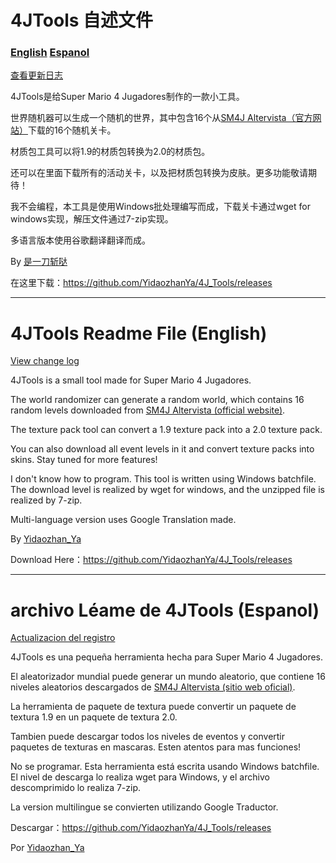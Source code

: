 # 4JTools 自述文件
### [English](#EN) [Espanol](#ES)

[查看更新日志](changelog.md)

4JTools是给Super Mario 4 Jugadores制作的一款小工具。

世界随机器可以生成一个随机的世界，其中包含16个从[SM4J Altervista（官方网站）](https://carlosxdjavgames.altervista.org/wp-content/niveles.php)下载的16个随机关卡。

材质包工具可以将1.9的材质包转换为2.0的材质包。

还可以在里面下载所有的活动关卡，以及把材质包转换为皮肤。更多功能敬请期待！

我不会编程，本工具是使用Windows批处理编写而成，下载关卡通过wget for windows实现，解压文件通过7-zip实现。

多语言版本使用谷歌翻译翻译而成。

By [是一刀斩哒](https://space.bilibili.com/485832788)

在这里下载：https://github.com/YidaozhanYa/4J_Tools/releases

------

# <span id="EN">4JTools Readme File (English)</span>

[View change log](changelog.md)

4JTools is a small tool made for Super Mario 4 Jugadores.

The world randomizer can generate a random world, which contains 16 random levels downloaded from [SM4J Altervista (official website)](https://carlosxdjavgames.altervista.org/wp-content/niveles.php).

The texture pack tool can convert a 1.9 texture pack into a 2.0 texture pack.

You can also download all event levels in it and convert texture packs into skins. Stay tuned for more features!

I don't know how to program. This tool is written using Windows batchfile. The download level is realized by wget for windows, and the unzipped file is realized by 7-zip.

Multi-language version uses Google Translation made.

 By [Yidaozhan_Ya](https://space.bilibili.com/485832788)

Download Here：https://github.com/YidaozhanYa/4J_Tools/releases

------

# <span id="ES">archivo Léame de 4JTools (Espanol)</span>

[Actualizacion del registro](changelog.md)

4JTools es una pequeña herramienta hecha para Super Mario 4 Jugadores.

El aleatorizador mundial puede generar un mundo aleatorio, que contiene 16 niveles aleatorios descargados de [SM4J Altervista (sitio web oficial)](https://carlosxdjavgames.altervista.org/wp-content/niveles.php).

La herramienta de paquete de textura puede convertir un paquete de textura 1.9 en un paquete de textura 2.0.

Tambien puede descargar todos los niveles de eventos y convertir paquetes de texturas en mascaras. Esten atentos para mas funciones!

No se programar. Esta herramienta está escrita usando Windows batchfile. El nivel de descarga lo realiza wget para Windows, y el archivo descomprimido lo realiza 7-zip.

La version multilingue se convierten utilizando Google Traductor.

Descargar：https://github.com/YidaozhanYa/4J_Tools/releases

Por [Yidaozhan_Ya](https://space.bilibili.com/485832788)
